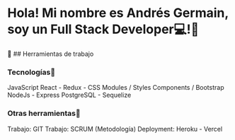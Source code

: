 # **Hola! Mi nombre es Andrés Germain, soy un Full Stack Developer**:computer:!👋

:wrench: ## Herramientas de trabajo

### Tecnologías:pushpin:
JavaScript
React - Redux - CSS Modules / Styles Components / Bootstrap
NodeJs - Express
PostgreSQL - Sequelize

### Otras herramientas:pushpin:
Trabajo: GIT
Trabajo: SCRUM (Metodología)
Deployment: Heroku - Vercel



